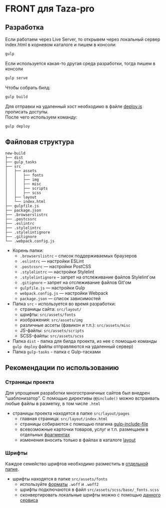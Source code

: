 # FRONT для Taza-pro

## Разработка
Если работаем через Live Server, то открывем через локальный сервер index.html в корневом каталоге и пишем в консоли:
```sh
gulp
```
Если используется какая-то другая среда разработки, тогда пишем в консоли
```sh
gulp serve
```

Чтобы собрать билд:
```sh
gulp build
```

Для отправки на удаленный хост необходимо в файле [deploy.js](gulp_tasks/deploy.js) прописать доступы.\
После чего используем команду:

```sh
gulp deploy
```

## Файловая структура

```
new-build
├── dist
├── gulp_tasks
├── src
│   ├── assets
│   │   ├── fonts
│   │   ├── img
│   │   ├── misc
│   │   ├── scripts
│   │   ├── scss
│   ├── layout
│   └── index.html
├── gulpfile.js
├── package.json
├── .browserslistrc
├── .postcssrc
├── .eslintrc
├── .stylelintrc
├── .stylelintignore
├── .gitignore
└── .webpack.config.js
```

* Корень папки:
    * ```.browserslistrc``` – список поддерживаемых браузеров
    * ```.eslintrc``` — настройки ESLint
    * ```.postcssrc``` — настройки PostCSS
    * ```.stylelintrc``` — настройки Stylelint
    * ```.stylelintignore``` – запрет на отслеживание файлов Stylelint'ом
    * ```.gitignore``` – запрет на отслеживание файлов Git'ом
    * ```gulpfile.js``` — настройки Gulp
    * ```webpack.config.js``` — настройки Webpack
    * ```package.json``` — список зависимостей
* Папка ```src``` - используется во время разработки:
    * страницы сайта: ```src/layout/```
    * шрифты: ```src/assets/fonts```
    * изображения: ```src/assets/img```
    * различные ассеты (фавикон и т.п.): ```src/assets/misc```
    * JS-файлы: ```src/assets/scripts```
    * SCSS-файлы: ```src/assets/scss```
* Папка ```dist``` - папка для билда проекта, из нее с помощью команды ```gulp deploy``` файлы отправляются на удаленный сервер)
* Папка ```gulp-tasks``` - папка с Gulp-тасками

## Рекомендации по использованию
### Страницы проекта
Для упрощения разработки многостраничных сайтов был внедрен "шаблонизатор". С помощью директивы ```@@include()``` можно встраивать любые файлы в разметку, в том числе ```.html```
* страницы проекта находятся в папке ```src/layout/pages```
    * главная страница: ```src/layout/index.html```
    * страницы собираются с помощью плагина [gulp-include-file](https://www.npmjs.com/package/gulp-file-include)
    * всевозможные карточки товаров, услуг и т.п. размещаем в отдельных [фрагментах](src/layout/template/)
    * изменения вносить только в файлах в каталоге [layout](src/layout/)

### Шрифты
Каждое семейство шрифтов необходимо разместить в [отдельной папке](src/assets/fonts/roboto).
* шрифты находятся в папке ```src/assets/fonts```
    * используйте [форматы](https://caniuse.com/#search=woff) ```.woff``` и ```.woff2```
    * шрифты подключаются в файл ```src/assets/scss/base/_fonts.scss```
    * сконвертировать локальные шрифты можно с помощью [данного сервиса](https://transfonter.com/)